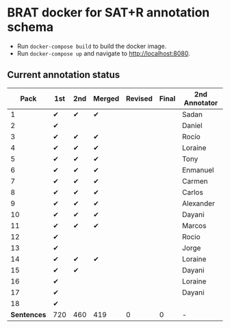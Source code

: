 # BRAT docker for SAT+R annotation schema

* Run `docker-compose build` to build the docker image.
* Run `docker-compose up` and navigate to [http://localhost:8080](http://localhost:8080).

## Current annotation status

| **Pack**      | **1st** | **2nd** | **Merged** | **Revised** | **Final** | **2nd Annotator** |
|--|--|--|--|--|--|--|
|  1            | ✔ | ✔ | ✔ |   |   |  Sadan     |
|  2            | ✔ |   |   |   |   |  Daniel    |
|  3            | ✔ | ✔ | ✔ |   |   |  Rocío     |
|  4            | ✔ | ✔ | ✔ |   |   |  Loraine   |
|  5            | ✔ | ✔ | ✔ |   |   |  Tony      |
|  6            | ✔ | ✔ | ✔ |   |   |  Enmanuel  |
|  7            | ✔ | ✔ | ✔ |   |   |  Carmen    |
|  8            | ✔ | ✔ | ✔ |   |   |  Carlos    |
|  9            | ✔ | ✔ | ✔ |   |   |  Alexander |
| 10            | ✔ | ✔ | ✔ |   |   |  Dayani    |
| 11            | ✔ | ✔ | ✔ |   |   |  Marcos    |
| 12            | ✔ |   |   |   |   |  Rocio     |
| 13            | ✔ |   |   |   |   |  Jorge     |
| 14            | ✔ | ✔ | ✔ |   |   |  Loraine   |
| 15            | ✔ | ✔ |   |   |   |  Dayani    |
| 16            | ✔ |   |   |   |   |  Loraine   |
| 17            | ✔ |   |   |   |   |  Dayani    |
| 18            | ✔ |   |   |   |   |            |
| **Sentences** | 720 | 460 | 419 | 0 | 0 | - |

